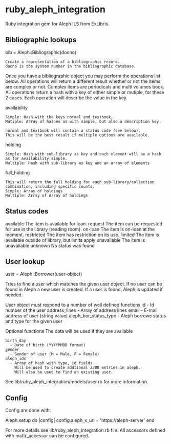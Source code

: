 ruby_aleph_integration
======================

Ruby integration gem for Aleph ILS from ExLibris.


Bibliographic lookups
---------------------

  bib = Aleph::Bibliographic(docno)

    Create a representation of a bibliographic record.
    docno is the system number in the bibliographic database.

  Once you have a bibliographic object you may perform the operations
  list below.
  All operations will return a different result whether or not the
  items are complex or not.
  Complex items are periodicals and multi volumes book.
  All operations return a hash with a key of either simple or mutiple,
  for these 2 cases.
  Each operation will describe the value in the key.

  availability

    Simple: Hash with the keys normal and textbook.
    Mutiple: Array of hashes as with simple, but also a description key.

    normal and textbook will contain a status code (see below).
    This will be the best result if multiple options are available.

  holding

    Simple: Hash with sub-library as key and each element will be a hash
    as for availability simple.
    Multiple: Hash with sub-library as key and an array of elements

  full_holding

    This will return the full holding for each sub-library/collection
    combination, including specific counts.
    Simple: Array of holdings
    Multiple: Array of Array of holdings

Status codes
------------

   available    The item is available for loan.
   request      The item can be requested for use in the library (reading room).
   on-loan      The item is on-loan at the moment.
   restricted   The item has restriction on its use.
   limited      The item is available outside of library, but limits apply
   unavailable  The item is unavailable
   unknown      No status was found

User lookup
-----------

  user = Aleph::Borrower(user-object)

  Tries to find a user which matches the given user object.
  If no user can be found in Aleph a new user is created.
  If a user is found, Aleph is updated if needed.

  User object must respond to a number of well defined functions
    id
      - Id number of the user
    address_lines
      - Array of address lines
    email
      - E-mail address of user (string value)
    aleph_bor_status_type
      - Aleph borrowe status and type for the given user

  Optional functions
    The data will be used if they are available
  
    birth_day
      - Date of birth (YYYYMMDD format)
    gender
      - Gender of user (M = Male, F = Female)
    aleph_ids
      - Array of hash with type, id fields
        Will be used to create addtional z308 entries in aleph.
        Will also be used to find an existing user.

  See lib/ruby_aleph_integration/models/user.rb for more information.

Config
------

  Config are done with:

  Aleph.setup do |config|
    config.aleph_x_url = 'https://aleph-server'
  end

  For more details see lib/ruby_aleph_integration.rb file.
  All accessors defined with mattr_accessor can be configured.

